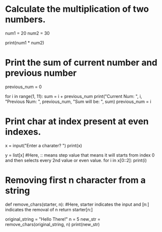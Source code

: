 # Calculate the multiplication of two numbers.
num1 = 20
num2 = 30

print(num1 * num2)
# Print the sum of current number and previous number
previous_num = 0

for i in range(1, 11):
    sum = i + previous_num
    print("Current Num: ", i, "Previous Num: ", previous_num, "Sum will be: ", sum)
    previous_num = i
# Print char at index present at even indexes.
x = input("Enter a charater? ")
print(x)

y = list[x]
#Here, :: means step value that means it will starts from index 0 and then selects every 2nd value or even value.
for i in x[0::2]:
    print(i)
# Removing first n character from a string
def remove_chars(starter, n):
    #Here, starter indicates the input and [n:] indicates the removal of n
    return starter[n:]

original_string = "Hello There!"
n = 5
new_str = remove_chars(original_string, n)
print(new_str)
